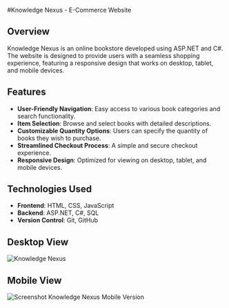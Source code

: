 #Knowledge Nexus - E-Commerce Website 

## Overview 
Knowledge Nexus is an online bookstore developed using ASP.NET and C#. The website is designed to provide users with a seamless shopping experience, featuring a responsive design that works on desktop, tablet, and mobile devices.

## Features
- **User-Friendly Navigation**: Easy access to various book categories and search functionality.
- **Item Selection**: Browse and select books with detailed descriptions.
- **Customizable Quantity Options**: Users can specify the quantity of books they wish to purchase.
- **Streamlined Checkout Process**: A simple and secure checkout experience.
- **Responsive Design**: Optimized for viewing on desktop, tablet, and mobile devices.

## Technologies Used
- **Frontend**: HTML, CSS, JavaScript
- **Backend**: ASP.NET, C#, SQL 
- **Version Control**: Git, GitHub


## Desktop View
![Knowledge Nexus ](https://github.com/user-attachments/assets/16fca24c-8be5-4f27-a5aa-c8896eebc326)


## Mobile View
![Screenshot Knowledge Nexus Mobile Version](https://github.com/user-attachments/assets/9e0fdc36-f68d-40ba-920a-a6b120b702b6)
